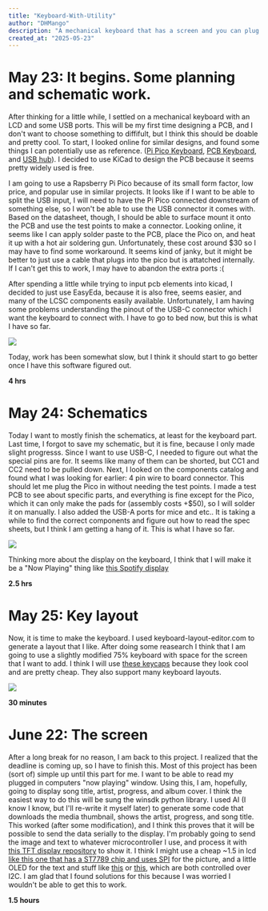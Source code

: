 ```yaml
---
title: "Keyboard-With-Utility"
author: "DHMango"
description: "A mechanical keyboard that has a screen and you can plug a mouse into"
created_at: "2025-05-23"
---
```


# May 23: It begins. Some planning and schematic work.

After thinking for a little while, I settled on a mechanical keyboard with an LCD and some USB ports. This will be my first time designing a PCB, and I don't want to choose something to diffifult, but I think this should be doable and pretty cool. To start, I looked online for similar designs, and found some things I can potentially use as reference. ([Pi Pico Keyboard](https://github.com/zli117/Pico-Keyboard?tab=readme-ov-file), [PCB Keyboard](https://hackspace.raspberrypi.com/articles/how-i-made-a-pcb-mechanical-keyboard), and [USB hub](https://jams.hackclub.com/batch/usb-hub/part-1)). I decided to use KiCad to design the PCB because it seems pretty widely used is free.

I am going to use a Rapsberry Pi Pico because of its small form factor, low price, and popular use in similar projects. It looks like if I want to be able to split the USB input, I will need to have the Pi Pico connected downstream of something else, so I won't be able to use the USB connector it comes with. Based on the datasheet, though, I should be able to surface mount it onto the PCB and use the test points to make a connector. Looking online, it seems like I can apply solder paste to the PCB, place the Pico on, and heat it up with a hot air soldering gun. Unfortunately, these cost around $30 so I may have to find some workaround. It seems kind of janky, but it might be better to just use a cable that plugs into the pico but is attatched internally. If I can't get this to work, I may have to abandon the extra ports :(

After spending a little while trying to input pcb elements into kicad, I decided to just use EasyEda, because it is also free, seems easier, and many of the LCSC components easily available. Unfortunately, I am having some problems understanding the pinout of the USB-C connector which I want the keyboard to connect with. I have to go to bed now, but this is what I have so far. 

![](https://hc-cdn.hel1.your-objectstorage.com/s/v3/be045fe81315f0288636f58adefc04a6cdf7124f_screenshot_2025-05-24_002139.png)

Today, work has been somewhat slow, but I think it should start to go better once I have this software figured out.

**4 hrs**

# May 24: Schematics

Today I want to mostly finish the schematics, at least for the keyboard part. Last time, I forgot to save my schematic, but it is fine, because I only made slight progresss. Since I want to use USB-C, I needed to figure out what the special pins are for. It seems like many of them can be shorted, but CC1 and CC2 need to be pulled down. Next, I looked on the components catalog and found what I was looking for earlier: 4 pin wire to board connector. This should let me plug the Pico in without needing the test points. I made a test PCB to see about specific parts, and everything is fine except for the Pico, which it can only make the pads for (assembly costs +$50), so I will solder it on manually. I also added the USB-A ports for mice and etc.. It is taking a while to find the correct components and figure out how to read the spec sheets, but I think I am getting a hang of it. This is what I have so far.

![](https://hc-cdn.hel1.your-objectstorage.com/s/v3/d33dd988320a5a328f591fa9a7b45f70af6fc251_image.png)

Thinking more about the display on the keyboard, I think that I will make it be a "Now Playing" thing like [this Spotify display](https://github.com/Dongathan-Jong/SpotifyDisplay/?tab=readme-ov-file) 

**2.5 hrs**

 # May 25: Key layout

 Now, it is time to make the keyboard. I used keyboard-layout-editor.com to generate a layout that I like. After doing some reasearch I think that I am going to use a slightly modified 75% keyboard with space for the screen that I want to add. I think I will use [these keycaps](https://www.amazon.com/dp/B0D1QYXBNV?th=1) because they look cool and are pretty cheap. They also support many keyboard layouts. 
 
 ![](https://github.com/user-attachments/assets/fae62950-9944-42f3-984f-2ff54f396937)

**30 minutes**

# June 22: The screen

After a long break for no reason, I am back to this project. I realized that the deadline is coming up, so I have to finish this.
Most of this project has been (sort of) simple up until this part for me. I want to be able to read my plugged in computers "now playing" window. Using this, I am, hopefully, going to display song title, artist, progress, and album cover. I think the easiest way to do this will be sung the winsdk python library. I used AI (I know I know, but I'll re-write it myself later) to generate some code that downloads the media thumbnail, shows the artist, progress, and song title. This worked (after some modification), and I think this proves that it will be possible to send the data serially to the display. I'm probably going to send the image and text to whatever microcontroller I use, and process it with [this TFT display repository](https://github.com/Bodmer/TFT_eSPI/tree/master) to show it. I think I might use a cheap ~1.5 in lcd [like this one that has a ST7789 chip and uses SPI](https://www.amazon.com/dp/B0DN9NMBFW) for the picture, and a little OLED for the text and stuff like [this](https://www.amazon.com/dp/B08CDN5PSJ) or [this](https://www.amazon.com/dp/B09T6SJBV5), which are both controlled over I2C. I am glad that I found solutions for this because I was worried I wouldn't be able to get this to work.

**1.5 hours**

